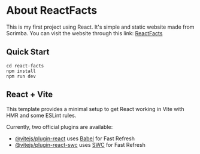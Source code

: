 # About ReactFacts
This is my first project using React. It's simple and static website made from Scrimba. You can visit the website through this link: [ReactFacts](https://whimsical-chaja-84229c.netlify.app/)

## Quick Start

```
cd react-facts
npm install
npm run dev
```

## React + Vite

This template provides a minimal setup to get React working in Vite with HMR and some ESLint rules.

Currently, two official plugins are available:

- [@vitejs/plugin-react](https://github.com/vitejs/vite-plugin-react/blob/main/packages/plugin-react/README.md) uses [Babel](https://babeljs.io/) for Fast Refresh
- [@vitejs/plugin-react-swc](https://github.com/vitejs/vite-plugin-react-swc) uses [SWC](https://swc.rs/) for Fast Refresh
